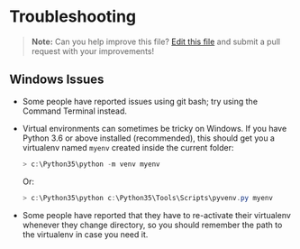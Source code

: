 # Troubleshooting

> **Note:** Can you help improve this file? [Edit this file](https://github.com/AlonKellner/cookiecutter-pyproject-2025/blob/master/docs/troubleshooting.md) and submit a pull request with your improvements!

## Windows Issues

- Some people have reported issues using git bash; try using the Command Terminal instead.
- Virtual environments can sometimes be tricky on Windows. If you have Python 3.6 or above installed (recommended), this should get you a virtualenv named `myenv` created inside the current folder:

    ```powershell
    > c:\Python35\python -m venv myenv
    ```
    Or:
    ```powershell
    > c:\Python35\python c:\Python35\Tools\Scripts\pyvenv.py myenv
    ```
- Some people have reported that they have to re-activate their virtualenv whenever they change directory, so you should remember the path to the virtualenv in case you need it.
